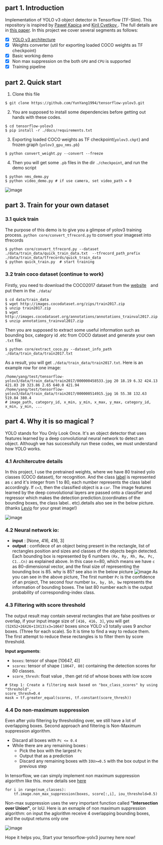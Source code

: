 ## part 1. Introduction

Implementation of YOLO v3 object detector in Tensorflow (TF-Slim). This repository  is inspired by [Paweł Kapica](https://github.com/mystic123) and [Kiril Cvetkov
](https://github.com/kirilcvetkov92). The full details are in [this paper](https://pjreddie.com/media/files/papers/YOLOv3.pdf).  In this project we cover several segments as follows:<br>
- [x] [YOLO v3 architecture](https://github.com/YunYang1994/tensorflow-yolov3/blob/master/core/yolov3.py)
- [x] Weights converter (util for exporting loaded COCO weights as TF checkpoint)
- [x] Basic working demo
- [x] Non max suppression on the both `GPU` and `CPU` is supported
- [x] Training pipeline

## part 2. Quick start
1. Clone this file
```bashrc
$ git clone https://github.com/YunYang1994/tensorflow-yolov3.git
```
2.  You are supposed  to install some dependencies before getting out hands with these codes.
```bashrc
$ cd tensorflow-yolov3
$ pip install -r ./docs/requirements.txt
```
3. Exporting loaded COCO weights as TF checkpoint(`yolov3.ckpt`) and frozen graph (`yolov3_gpu_nms.pb`)
```bashrc
$ python convert_weight.py --convert --freeze
```
4. Then you will get some `.pb` files in the dir `./checkpoint`,  and run the demo script
```bashrc
$ python nms_demo.py
$ python video_demo.py # if use camera, set video_path = 0
```
![image](./docs/images/611_result.jpg)
## part 3. Train for your own dataset
### 3.1 quick train
The purpose of this demo is to give you a glimpse of yolov3 training process. `python core/convert_tfrecord.py` to convert your imageset into tfrecords
```
$ python core/convert_tfrecord.py --dataset ./data/train_data/quick_train_data.txt  --tfrecord_path_prefix ./data/train_data/tfrecords/quick_train_data
$ python quick_train.py  # start training
```
### 3.2 train coco dataset (continue to work)
Firstly, you need to download the COCO2017 dataset from the [website](http://cocodataset.org/)　and put them in the `./data/`
```bashrc
$ cd data/train_data
$ wget http://images.cocodataset.org/zips/train2017.zip
$ unzip train2017.zip
$ wget http://images.cocodataset.org/annotations/annotations_trainval2017.zip
$ unzip annotations_trainval2017.zip
```
Then you are supposed to extract some useful information such as bounding box, category id .etc from COCO dataset and generate your own `.txt` file.
```
$ python core/extract_coco.py --dataset_info_path ./data/train_data/train2017.txt
```
As a result, you will get  `./data/train_data/train2017.txt`.  Here is an example row for one image:<br>
```
/home/yang/test/tensorflow-yolov3/data/train_data/train2017/000000458533.jpg 20 18.19 6.32 424.13 421.83 20 323.86 2.65 640.0 421.94
/home/yang/test/tensorflow-yolov3/data/train_data/train2017/000000514915.jpg 16 55.38 132.63 519.84 380.4
# image_path, category_id, x_min, y_min, x_max, y_max, category_id, x_min, y_min, ...
```


## part 4. Why it is so magical ?
YOLO stands for You Only Look Once. It's an object detector that uses features learned by a deep convolutional neural network to detect an object. Although we has successfully run these codes, we must understand how YOLO works. 
### 4.1 Architercutre details
In this project, I use the pretrained weights, where we have 80 trained yolo classes (COCO dataset), for recognition. And the class [label](./data/coco.names) is represented as  `c`  and it's integer from 1 to 80, each number represents the class label accordingly. If `c=3`, then the classified object is a  `car`.  The image features learned by the deep convolutional layers are passed onto a classifier and regressor which makes the detection prediction.(coordinates of the bounding boxes, the class label.. etc).details also see in the below picture. (thanks [Levio](https://blog.csdn.net/leviopku/article/details/82660381) for your great image!)

![image](./docs/images/levio.jpeg)

### 4.2 Neural network io:
-  **input** : [None, 416, 416, 3]
-  **output** : confidece of an object being present in the rectangle, list of rectangles position and sizes and classes of the objects begin detected. Each bounding box is represented by 6 numbers `(Rx, Ry, Rh, Rw, Pc, C1..Cn)` as explained above. In this case n=80, which means we have `c` as 80-dimensional vector, and the final size of representing the bounding box is 85.  why is 85? see also in the below picture
![image](./docs/images/probability_extraction.png)
As you can see in the above picture, The first number `Pc` is the confidence of an project, The second four number `bx, by, bh, bw` represents the information of bounding boxes. The last 80 number each is the output probability of corresponding-index class.

### 4.3 Filtering with score threshold

The output result may contain several rectangles that are false positives or overlap,  if your input image size of `[416, 416, 3]`, you will get `(52X52+26X26+13X13)x3=10647` boxes since YOLO v3 totally uses 9 anchor boxes. (Three for each scale). So It is time to find a way to reduce them. The first attempt to reduce these rectangles is to filter them by score threshold.

**Input arguments**: 

- `boxes`: tensor of shape [10647, 4)] 
- `scores`: tensor of shape `[10647, 80]` containing the detection scores for 80 classes. 
- `score_thresh`: float value , then get rid of whose boxes with low score

```
# Step 1: Create a filtering mask based on "box_class_scores" by using "threshold".
score_thresh=0.4
mask = tf.greater_equal(scores, tf.constant(score_thresh))
```

### 4.4 Do non-maximum suppression

Even after yolo filtering by thresholding over, we still have a lot of overlapping boxes. Second approach and filtering is Non-Maximum suppression algorithm.

* Discard all boxes with `Pc <= 0.4`  
* While there are any remaining boxes : 
    * Pick the box with the largest `Pc`
    * Output that as a prediction
    * Discard any remaining boxes with `IOU>=0.5` with the box output in the previous step

In tensorflow, we can simply implement non maximum suppression algorithm like this. more details see [here](https://github.com/YunYang1994/tensorflow-yolov3/blob/master/core/utils.py)
```
for i in range(num_classes):
    tf.image.non_max_suppression(boxes, score[:,i], iou_threshold=0.5) 
 ```
 
Non-max suppression uses the very important function called **"Intersection over Union"**, or IoU. Here is an exmaple of non maximum suppression algorithm: on input the aglorithm receive 4 overlapping bounding boxes, and the output returns only one

![image](./docs/images/iou.png)

Hope it helps you, Start your tensorflow-yolv3 journey here now!
